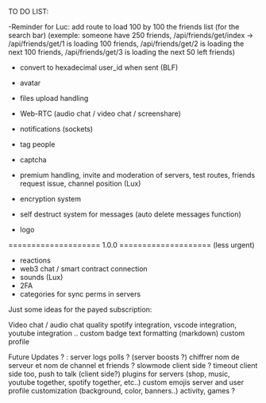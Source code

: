 TO DO LIST:

-Reminder for Luc: add route to load 100 by 100 the friends list (for the search bar) (exemple: someone have 250 friends, /api/friends/get/index -> /api/friends/get/1 is loading 100 friends, /api/friends/get/2 is loading the next 100 friends, /api/friends/get/3 is loading the next 50 left friends)

- convert to hexadecimal user_id when sent (BLF)
- avatar
- files upload handling
- Web-RTC (audio chat / video chat / screenshare)
- notifications (sockets)
- tag people
- captcha

- premium handling, invite and moderation of servers, test routes, friends request issue, channel position (Lux)
- encryption system
- self destruct system for messages (auto delete messages function)
- logo

==================== 1.0.0 ==================== (less urgent)
- reactions
- web3 chat / smart contract connection
- sounds (Lux)
- 2FA
- categories for sync perms in servers


Just some ideas for the payed subscription:

   Video chat / audio chat quality
   spotify integration, vscode integration, youtube integration ..
   custom badge 
   text formatting (markdown)
   custom profile

Future Updates ? :
   server logs
   polls ?
   (server boosts ?)
   chiffrer nom de serveur et nom de channel et friends ?
   slowmode client side ? timeout client side too, push to talk (client side?)
   plugins for servers (shop, music, youtube together, spotify together, etc..)
   custom emojis
   server and user profile customization (background, color, banners..)
   activity, games ?
